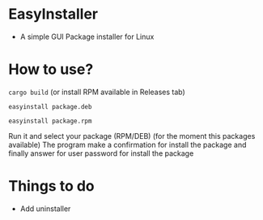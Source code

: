 # EasyInstaller
-  A simple GUI Package installer for Linux

# How to use?
`cargo build` (or install RPM available in Releases tab)

`easyinstall package.deb`

`easyinstall package.rpm`


Run it and select your package (RPM/DEB) (for the moment this packages available)
The program make a confirmation for install the package
and finally answer for user password for install the package


# Things to do
-  Add uninstaller
